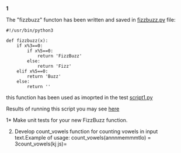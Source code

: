 **1**

The "fizzbuzz" functon has been written and saved in [fizzbuzz.py](fizzbuzz.py) file:
```
#!/usr/bin/python3

def fizzbuzz(x):
    if x%3==0:
        if x%5==0:
            return 'FizzBuzz'
        else:
            return 'Fizz'
    elif x%5==0:
        return 'Buzz'
    else:
        return ''
```
this function has been used as imoprted in the test [script1.py](script1.py)

Results of running this script you may see [here](screenshots/001.JPG)


1* Make unit tests for your new FizzBuzz function.

2. Develop count_vowels function for counting vowels in input text.Example of usage: count_vowels(annnmemmmtlo) = 3count_vowels(kj  js)=
